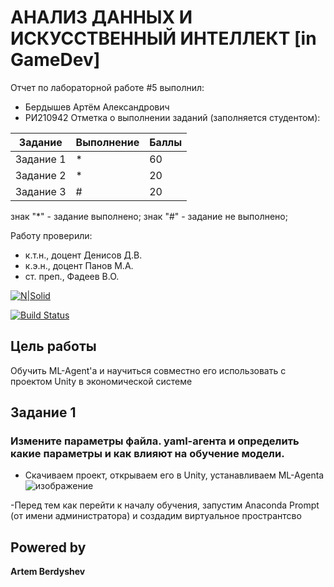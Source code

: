 # АНАЛИЗ ДАННЫХ И ИСКУССТВЕННЫЙ ИНТЕЛЛЕКТ [in GameDev]
Отчет по лабораторной работе #5 выполнил:
- Бердышев Артём Александрович
- РИ210942
Отметка о выполнении заданий (заполняется студентом):

| Задание | Выполнение | Баллы |
| ------ | ------ | ------ |
| Задание 1 | * | 60 |
| Задание 2 | * | 20 |
| Задание 3 | # | 20 |

знак "*" - задание выполнено; знак "#" - задание не выполнено;

Работу проверили:
- к.т.н., доцент Денисов Д.В.
- к.э.н., доцент Панов М.А.
- ст. преп., Фадеев В.О.

[![N|Solid](https://cldup.com/dTxpPi9lDf.thumb.png)](https://nodesource.com/products/nsolid)

[![Build Status](https://travis-ci.org/joemccann/dillinger.svg?branch=master)](https://travis-ci.org/joemccann/dillinger)

## Цель работы
Обучить ML-Agent'a и научиться совместно его использовать с проектом Unity в экономической системе

## Задание 1
### Измените параметры файла. yaml-агента и определить какие параметры и как влияют на обучение модели.

- Скачиваем проект, открываем его в Unity, устанавливаем ML-Agenta
![изображение](https://user-images.githubusercontent.com/104849066/205010335-29f1be5b-132f-4a15-ba63-e59f5d24fd60.png)

-Перед тем как перейти к началу обучения, запустим Anaconda Prompt (от имени администратора) и создадим виртуальное пространтсво



## Powered by

**Artem Berdyshev**
